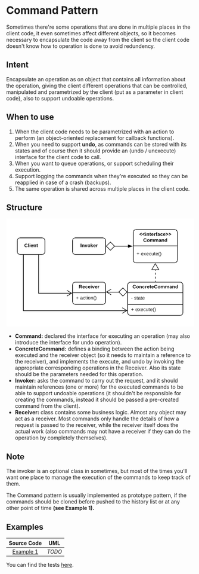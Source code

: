 # Command Pattern

Sometimes there're some operations that are done in multiple places in the client code, it even sometimes affect different objects, so it becomes necessary to encapsulate the code away from the client so the client code doesn't know how to operation is done to avoid redundency.

## Intent

Encapsulate an operation as on object that contains all information about the operation, giving the client different operations that can be controlled, manipulated and parametrized by the client \(put as a parameter in client code\), also to support undoable operations.

## When to use

1. When the client code needs to be parametrized with an action to perform \(an object-oriented replacement for callback functions\).
2. When you need to support **undo**, as commands can be stored with its states and of course then it should provide an \(undo / unexecute\) interface for the client code to call.
3. When you want to queue operations, or support scheduling their execution.
4. Support logging the commands when they're executed so they can be reapplied in case of a crash \(backups\).
5. The same operation is shared across multiple places in the client code.

## Structure

![](../../.gitbook/assets/figure_1%20%281%29.png)

* **Command:** declared the interface for executing an operation \(may also introduce the interface for undo operation\).
* **ConcreteCommand:** defines a binding between the action being executed and the receiver object \(so it needs to maintain a reference to the receiver\), and implements the execute, and undo by invoking the appropriate corresponding operations in the Receiver. Also its state should be the parameters needed for this operation.
* **Invoker:** asks the command to carry out the request, and it should maintain references \(one or more\) for the executed commands to be able to support undoable operations \(it shouldn't be responsible for creating the commands, instead it should be passed a pre-created command from the client\).
* **Receiver:** class contains some business logic. Almost any object may act as a receiver. Most commands only handle the details of how a request is passed to the receiver, while the receiver itself does the actual work \(also commands may not have a receiver if they can do the operation by completely themselves\).

## Note

The invoker is an optional class in sometimes, but most of the times you'll want one place to manage the execution of the commands to keep track of them.

The Command pattern is usually implemented as prototype pattern, if the commands should be cloned before pushed to the history list or at any other point of time **\(see Example 1\).**

## Examples

| Source Code | UML |
| :---: | :---: |
| [Example 1](https://github.com/khaled-hamam/ts-design-patterns/tree/9a9bacf47635b736d3fdc4ffdb6fc5abb1e729f8/library/Behavioral%20Patterns/Command/example_1.ts) | _TODO_ |

You can find the tests [here](https://github.com/khaled-hamam/ts-design-patterns/tree/9a9bacf47635b736d3fdc4ffdb6fc5abb1e729f8/library/Behavioral%20Patterns/Command/index.test.ts).

